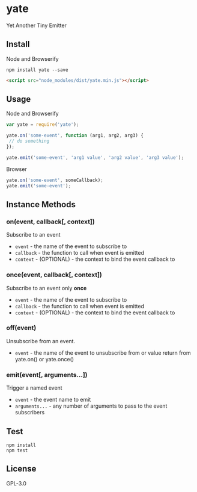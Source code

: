 # yate

Yet Another Tiny Emitter

## Install

Node and Browserify

```
npm install yate --save
```

```html
<script src="node_modules/dist/yate.min.js"></script>
``` 

## Usage

Node and Browserify

```js
var yate = require('yate');

yate.on('some-event', function (arg1, arg2, arg3) {
 // do something
});

yate.emit('some-event', 'arg1 value', 'arg2 value', 'arg3 value');
```

Browser

```js
yate.on('some-event', someCallback);
yate.emit('some-event');
```

## Instance Methods

### on(event, callback[, context])

Subscribe to an event

* `event` - the name of the event to subscribe to
* `callback` - the function to call when event is emitted
* `context` - (OPTIONAL) - the context to bind the event callback to

### once(event, callback[, context])

Subscribe to an event only **once**

* `event` - the name of the event to subscribe to
* `callback` - the function to call when event is emitted
* `context` - (OPTIONAL) - the context to bind the event callback to

### off(event)

Unsubscribe from an event.

* `event` - the name of the event to unsubscribe from or value return from yate.on() or yate.once()

### emit(event[, arguments...])

Trigger a named event

* `event` - the event name to emit
* `arguments...` - any number of arguments to pass to the event subscribers

## Test

```
npm install
npm test
```

## License

GPL-3.0
